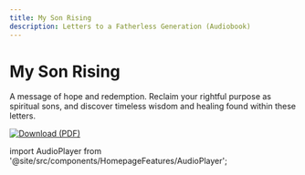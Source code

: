 ```yaml
---
title: My Son Rising
description: Letters to a Fatherless Generation (Audiobook)
---
```


# My Son Rising

A message of hope and redemption. Reclaim your rightful purpose as spiritual sons, and discover timeless wisdom and healing found within these letters.

[![Download (PDF)](https://img.shields.io/badge/📖-Download-blue)](https://raw.githubusercontent.com/ancientpathsio/ancientpaths/main/static/docs/My_Son_Rising.pdf)

import AudioPlayer from '@site/src/components/HomepageFeatures/AudioPlayer';

<div style={{ display: "flex", alignItems: "center", justifyContent: "flex-start" }}>
  <div style={{ textAlign: "left" }}>
    <AudioPlayer />
  </div>
</div>
